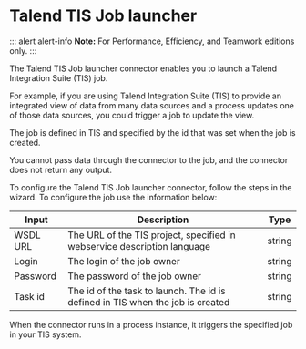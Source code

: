 # Talend TIS Job launcher

::: alert alert-info
**Note:** For Performance, Efficiency, and Teamwork editions only.
:::

The Talend TIS Job launcher connector enables you to launch a Talend Integration Suite (TIS) job.

For example, if you are using Talend Integration Suite (TIS) to provide an integrated view of data from many data sources and a process updates one of those data sources, you could trigger a job to update the view.

The job is defined in TIS and specified by the id that was set when the job is created.

You cannot pass data through the connector to the job, and the connector does not return any output.

To configure the Talend TIS Job launcher connector, follow the steps in the wizard. To configure the job use the information below:

| Input  | Description  | Type  |
| ------ | ------------ | ----- | 
| WSDL URL  | The URL of the TIS project, specified in webservice description language  | string  | 
| Login  | The login of the job owner  | string  |
| Password  | The password of the job owner  | string  | 
| Task id  | The id of the task to launch. The id is defined in TIS when the job is created  | string  |

  
When the connector runs in a process instance, it triggers the specified job in your TIS system.
